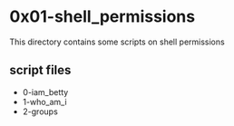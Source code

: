 # 0x01-shell_permissions

This directory contains some scripts on shell permissions

## script files

* 0-iam_betty
* 1-who_am_i
* 2-groups

